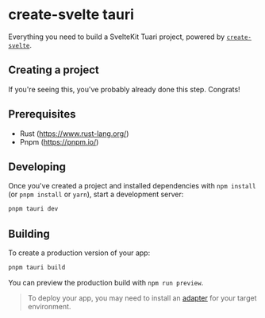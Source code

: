 # create-svelte tauri

Everything you need to build a SvelteKit Tuari project, powered by [`create-svelte`]([https://github.com/sveltejs/kit/tree/master/packages/create-svelte](https://tauri.app/v1/guides/getting-started/setup/sveltekit)).

## Creating a project

If you're seeing this, you've probably already done this step. Congrats!

## Prerequisites

- Rust (https://www.rust-lang.org/)
- Pnpm (https://pnpm.io/)

## Developing

Once you've created a project and installed dependencies with `npm install` (or `pnpm install` or `yarn`), start a development server:

```bash
pnpm tauri dev
```

## Building

To create a production version of your app:

```bash
pnpm tauri build
```

You can preview the production build with `npm run preview`.

> To deploy your app, you may need to install an [adapter](https://kit.svelte.dev/docs/adapters) for your target environment.
